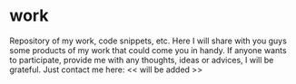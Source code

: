 # work
Repository of my work, code snippets, etc.
Here I will share with you guys some products of my work that could come you in handy.
If anyone wants to participate, provide me with any thoughts, ideas or advices, I will be grateful. Just contact me here: << will be added >>
